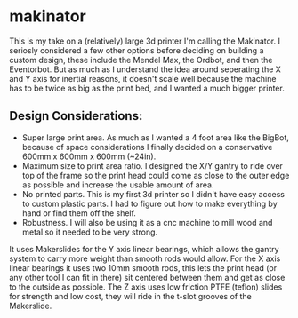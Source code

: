 makinator
=========

This is my take on a (relatively) large 3d printer I'm calling the Makinator. I seriosly considered a few other options before deciding on building a custom design, these include the Mendel Max, the Ordbot, and then the Eventorbot. But as much as I understand the idea around seperating the X and Y axis for inertial reasons, it doesn't scale well because the machine has to be twice as big as the print bed, and I wanted a much bigger printer.

Design Considerations:
----------------------
- Super large print area. As much as I wanted a 4 foot area like the BigBot, because of space considerations I finally decided on a conservative 600mm x 600mm x 600mm (~24in).
- Maximum size to print area ratio. I designed the X/Y gantry to ride over top of the frame so the print head could come as close to the outer edge as possible and increase the usable amount of area.
- No printed parts. This is my first 3d printer so I didn't have easy access to custom plastic parts. I had to figure out how to make everything by hand or find them off the shelf.
- Robustness. I will also be using it as a cnc machine to mill wood and metal so it needed to be very strong.

It uses Makerslides for the Y axis linear bearings, which allows the gantry system to carry more weight than smooth rods would allow. For the X axis linear bearings it uses two 10mm smooth rods, this lets the print head (or any other tool I can fit in there) sit centered between them and get as close to the outside as possible. The Z axis uses low friction PTFE (teflon) slides for strength and low cost, they will ride in the t-slot grooves of the Makerslide.
